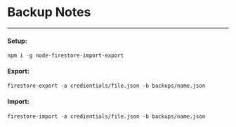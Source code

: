 # Backup Notes
---

#### Setup:
```
npm i -g node-firestore-import-export
```

#### Export:
```
firestore-export -a credientials/file.json -b backups/name.json
```

#### Import:
```
firestore-import -a credientials/file.json -b backups/name.json
```
